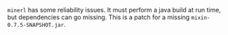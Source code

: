 
`minerl` has some reliability issues. It must perform a java build at run time, but dependencies can go missing. This is a patch for a missing `mixin-0.7.5-SNAPSHOT.jar`. 


